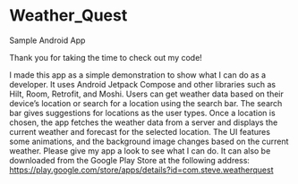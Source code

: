 # Weather_Quest
Sample Android App


Thank you for taking the time to check out my code!

I made this app as a simple demonstration to show what I can do as a developer. 
It uses Android Jetpack Compose and other libraries such as Hilt, Room, Retrofit, and Moshi. 
Users can get weather data based on their device’s location or search for a location using the search bar. 
The search bar gives suggestions for locations as the user types. 
Once a location is chosen, the app fetches the weather data from a server and displays the current weather and forecast for the selected location. 
The UI features some animations, and the background image changes based on the current weather. 
Please give my app a look to see what I can do.
 It can also be downloaded from the Google Play Store at the following address:
https://play.google.com/store/apps/details?id=com.steve.weatherquest
